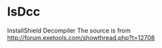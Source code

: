 # IsDcc
InstallShield Decompiler
The source is from http://forum.exetools.com/showthread.php?t=12708